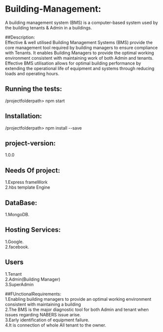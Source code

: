 # Building-Management: </br>
 A building management system (BMS) is a computer-based system used by the building tenants & Admin in a buildings. 

##Description:</br>
Effective & well utilised Building Management Systems (BMS) provide the core management tool required by building managers to ensure compliance with Tenants. It enables Building Managers to provide the optimal working environment consistent with maintaining work of both Admin and tenants. Effective BMS utilisation allows for optimal building performance by extending the operational life of equipment and systems through reducing loads and operating hours. 

## Running the tests: </br>
  /projectfolderpath> npm start

## Installation:</br> 
/projectfolderpath> npm install --save
## project-version: </br>
  1.0.0

## Needs Of project: </br>
1.Express frameWork </br>
2.hbs template Engine

## DataBase:
1.MongoDB.

## Hosting Services: </br>
1.Google. </br>
2.facebook. </br>

## Users
1.Tenant</br>
2.Admin(Building Manager)<br>
3.SuperAdmin

##FUnctionalRequirements:</br>
1.Enabling building managers to provide an optimal working environment consistent with maintaining a building </br>
2.The BMS is the major diagnostic tool for both Admin and tenant when issues regarding NABERS issue arise.</br>
3.Early identification of equipment failure.</br>
4.It is connection of whole All tenant to the owner.</br>

 